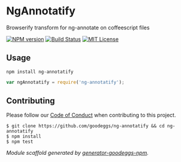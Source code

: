 # NgAnnotatify

Browserify transform for ng-annotate on coffeescript files

[![NPM version](http://img.shields.io/npm/v/ng-annotatify.svg?style=flat-square)](https://www.npmjs.org/package/ng-annotatify)
[![Build Status](http://img.shields.io/travis/goodeggs/ng-annotatify.svg?style=flat-square)](https://travis-ci.org/goodeggs/ng-annotatify)
[![MIT License](http://img.shields.io/badge/license-MIT-blue.svg?style=flat-square)](https://github.com/goodeggs/ng-annotatify/blob/master/LICENSE.md)

## Usage

```
npm install ng-annotatify
```

```javascript
var ngAnnotatify = require('ng-annotatify');
```

## Contributing

Please follow our [Code of Conduct](https://github.com/goodeggs/mongoose-webdriver/blob/master/CODE_OF_CONDUCT.md)
when contributing to this project.

```
$ git clone https://github.com/goodeggs/ng-annotatify && cd ng-annotatify
$ npm install
$ npm test
```

_Module scaffold generated by [generator-goodeggs-npm](https://github.com/goodeggs/generator-goodeggs-npm)._
